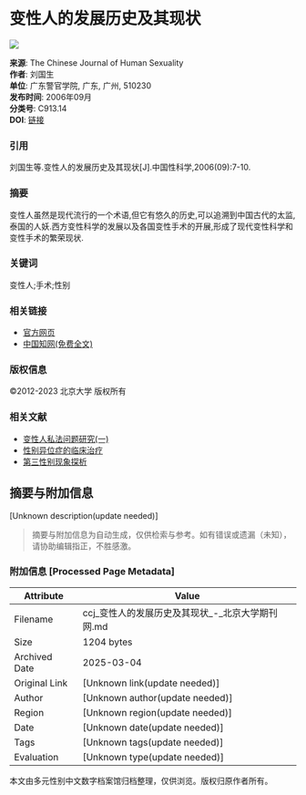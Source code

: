 # 变性人的发展历史及其现状

![](/web/images/logo.png)

**来源**: The Chinese Journal of Human Sexuality  
**作者**: 刘国生  
**单位**: 广东警官学院, 广东, 广州, 510230  
**发布时间**: 2006年09月  
**分类号**: C913.14  
**DOI**: [链接](#)

### 引用

刘国生等.变性人的发展历史及其现状\[J\].中国性科学,2006(09):7-10.

### 摘要

变性人虽然是现代流行的一个术语,但它有悠久的历史,可以追溯到中国古代的太监,泰国的人妖.西方变性科学的发展以及各国变性手术的开展,形成了现代变性科学和变性手术的繁荣现状.

### 关键词

变性人;手术;性别

### 相关链接

- [官方网页](http://www.zgxkxzzs.com)
- [中国知网(免费全文)](http://kns.cnki.net/KCMS/detail/detail.aspx?filename=XKXZ200609001&DBName=cjfqtotal&dbcode=cjfq)

### 版权信息

©2012-2023 北京大学 版权所有

### 相关文献

- [变性人私法问题研究(一)](/Article/info?aid=310343314)
- [性别异位症的临床治疗](/Article/info?aid=310345069)
- [第三性别现象探析](/Article/info?aid=310349185)
<!-- tcd_original_link http://ccj.pku.edu.cn/article/info?id=310340333 -->


## 摘要与附加信息

<!-- tcd_abstract -->
[Unknown description(update needed)]
<!-- tcd_abstract_end -->

> 摘要与附加信息为自动生成，仅供检索与参考。如有错误或遗漏（未知），请协助编辑指正，不胜感激。

### 附加信息 [Processed Page Metadata]

| Attribute       | Value                                  |
|-----------------|----------------------------------------|
| Filename        | ccj_变性人的发展历史及其现状_-_北京大学期刊网.md                             |
| Size            | 1204 bytes                           |
| Archived Date   | 2025-03-04                             |
| Original Link   | [Unknown link(update needed)]                       |
| Author          | [Unknown author(update needed)]                               |
| Region          | [Unknown region(update needed)]                               |
| Date            | [Unknown date(update needed)]                                 |
| Tags            | [Unknown tags(update needed)]                                 |
| Evaluation            | [Unknown type(update needed)]                                 |
<!-- tcd_table_end -->

本文由多元性别中文数字档案馆归档整理，仅供浏览。版权归原作者所有。
